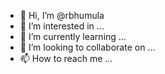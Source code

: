 - 👋 Hi, I’m @rbhumula
- 👀 I’m interested in ...
- 🌱 I’m currently learning ...
- 💞️ I’m looking to collaborate on ...
- 📫 How to reach me ...

<!---
rbhumula/rbhumula is a ✨ special ✨ repository because its `README.md` (this file) appears on your GitHub profile.
You can click the Preview link to take a look at your changes.
--->
